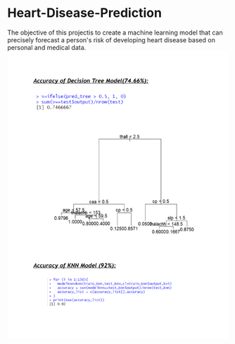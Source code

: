 # Heart-Disease-Prediction
The objective of this projectis to create a machine learning model that can precisely forecast a person's risk of developing heart disease based on personal and medical data.
<img src="pro-1.png" alt="Screenshot 1">
